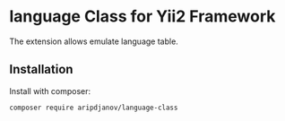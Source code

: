 # language Class for Yii2 Framework

The extension allows emulate language table.

## Installation

Install with composer:

```bash
composer require aripdjanov/language-class
```